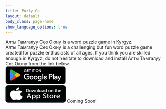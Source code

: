 ```yaml
---
title: Puzly.Co
layout: default
body_class: page-home
show_language_options: true
---
```


<section class="section download-section">
	<div class="container">
		<div class="section-content">
			<div class="section-title">
				<span>Алты Тамгалуу Сөз Оюну</span> is a word puzzle game in Kyrgyz.
			</div>
			<div class="section-text">
				<span>Алты Тамгалуу Сөз Оюну</span> is a challenging but fun word puzzle game created for puzzle enthusiasts of all ages. If you think you are skilled enough in Kyrgyz, do not hesitate to download and install <span>Алты Тамгалуу Сөз Оюну</span> from the link below.
			</div>
			<div class="section-badge">
				<a href="https://play.google.com/store/apps/details?id=co.puzly.atso" target="_blank"><img alt="Get it on Google Play" id="logo-img" width="188" height="56" src="/images/google-play-badge-en.png" /></a>
				<div class="app-badge-container">
					<img alt="Get it on App Store" id="logo-img" width="188" height="56" src="/images/app-store-badge-en.png" />
					<span>Coming Soon!</span>
				</div>
			</div>
		</div>
	</div>
</section>
